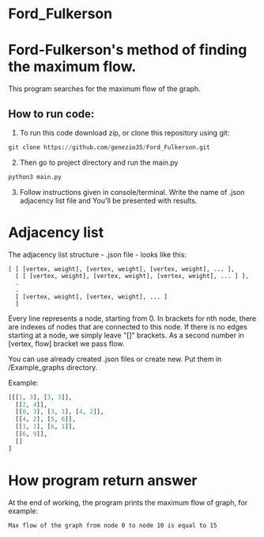 # Ford_Fulkerson
# Ford-Fulkerson's method of finding the maximum flow.

This program searches for the maximum flow of the graph.

## How to run code:

1) To run this code download zip, or clone this repository using git:
```python
git clone https://github.com/genezio35/Ford_Fulkerson.git
```

2) Then go to project directory and run the main.py
```python
python3 main.py
```
3) Follow instructions given in console/terminal. Write the name of .json adjacency list file and You'll be presented with results.

# Adjacency list

The adjacency list structure - .json file - looks like this: 
```
[ [ [vertex, weight], [vertex, weight], [vertex, weight], ... ],
  [ [ [vertex, weight], [vertex, weight], [vertex, weight], ... ] ],
  .
  .
  [ [vertex, weight], [vertex, weight], ... ]
  ]
```
Every line represents a node, starting from 0. In brackets for nth node, 
there are indexes of nodes that are connected to this node.
If there is no edges starting at a node, we simply leave "[]" brackets. As a second number
in [vertex, flow] bracket we pass flow.

You can use already created .json files or create new. Put them in /Example_graphs directory.

Example:
```python
[[[1, 3], [3, 3]],
  [[2, 4]],
  [[0, 3], [3, 1], [4, 2]],
  [[4, 2], [5, 6]],
  [[1, 1], [6, 1]],
  [[6, 9]],
  []
]
```

# How program return answer
At the end of working, the program prints the maximum flow of graph, for example:
```
Max flow of the graph from node 0 to node 10 is equal to 15 
```
